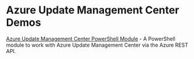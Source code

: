 # Azure Update Management Center Demos

[Azure Update Management Center PowerShell Module](./AUMC.psm1) - A PowerShell module to work with Azure Update Management Center via the Azure REST API.